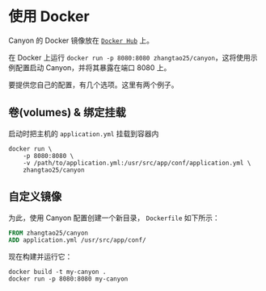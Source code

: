 # 使用 Docker

Canyon 的 Docker 镜像放在 [`Docker Hub`](https://hub.docker.com/r/zhangtao25/canyon) 上。

在 Docker 上运行 `docker run -p 8080:8080 zhangtao25/canyon`，这将使用示例配置启动 Canyon，并将其暴露在端口 8080 上。

要提供您自己的配置，有几个选项。这里有两个例子。

## 卷(volumes) & 绑定挂载

启动时把主机的 `application.yml` 挂载到容器内

```shell
docker run \
    -p 8080:8080 \
    -v /path/to/application.yml:/usr/src/app/conf/application.yml \
    zhangtao25/canyon
```

## 自定义镜像

为此，使用 Canyon 配置创建一个新目录， `Dockerfile` 如下所示：

```dockerfile
FROM zhangtao25/canyon
ADD application.yml /usr/src/app/conf/
```

现在构建并运行它：

```shell
docker build -t my-canyon .
docker run -p 8080:8080 my-canyon
```
